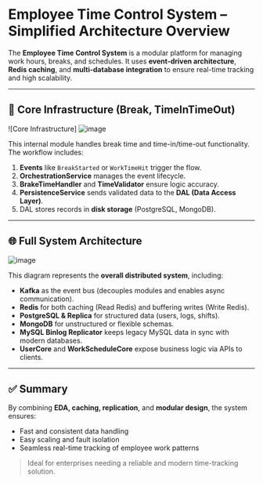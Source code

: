 
# **Employee Time Control System – Simplified Architecture Overview**

The **Employee Time Control System** is a modular platform for managing work hours, breaks, and schedules. It uses **event-driven architecture**, **Redis caching**, and **multi-database integration** to ensure real-time tracking and high scalability.

---

## 🧩 Core Infrastructure (Break, TimeInTimeOut)

![Core Infrastructure] ![image](https://github.com/user-attachments/assets/2416af28-139d-42c5-b4fd-131bb1e94c75)


This internal module handles break time and time-in/time-out functionality. The workflow includes:

1. **Events** like `BreakStarted` or `WorkTimeHit` trigger the flow.
2. **OrchestrationService** manages the event lifecycle.
3. **BrakeTimeHandler** and **TimeValidator** ensure logic accuracy.
4. **PersistenceService** sends validated data to the **DAL (Data Access Layer)**.
5. DAL stores records in **disk storage** (PostgreSQL, MongoDB).

---

## 🌐 Full System Architecture

![image](https://github.com/user-attachments/assets/4e47a8e1-2d21-4ddb-b262-f97519cedc9a)


This diagram represents the **overall distributed system**, including:

- **Kafka** as the event bus (decouples modules and enables async communication).
- **Redis** for both caching (Read Redis) and buffering writes (Write Redis).
- **PostgreSQL & Replica** for structured data (users, logs, shifts).
- **MongoDB** for unstructured or flexible schemas.
- **MySQL Binlog Replicator** keeps legacy MySQL data in sync with modern databases.
- **UserCore** and **WorkScheduleCore** expose business logic via APIs to clients.

---

## ✅ Summary

By combining **EDA, caching, replication**, and **modular design**, the system ensures:
- Fast and consistent data handling  
- Easy scaling and fault isolation  
- Seamless real-time tracking of employee work patterns  

> Ideal for enterprises needing a reliable and modern time-tracking solution.

